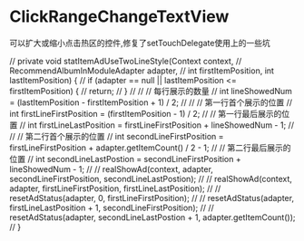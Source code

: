 # ClickRangeChangeTextView
可以扩大或缩小点击热区的控件,修复了setTouchDelegate使用上的一些坑




//        private void statItemAdUseTwoLineStyle(Context context,
//                                               RecommendAlbumInModuleAdapter adapter,
//                                               int firstItemPosition, int lastItemPosition) {
//            if (adapter == null || lastItemPosition <= firstItemPosition) {
//               return;
//            }
//
//            // 每行展示的数量
//            int lineShowedNum = (lastItemPosition - firstItemPosition + 1) / 2;
//
//            // 第一行首个展示的位置
//            int firstLineFirstPosition = (firstItemPosition - 1) / 2;
//            // 第一行最后展示的位置
//            int firstLineLastPosition = firstLineFirstPosition + lineShowedNum - 1;
//
//            // 第二行首个展示的位置
//            int secondLineFirstPosition = firstLineFirstPosition + adapter.getItemCount() / 2 - 1;
//            // 第二行最后展示的位置
//            int secondLineLastPostion = secondLineFirstPosition + lineShowedNum - 1;
//
//            realShowAd(context, adapter, secondLineFirstPosition, secondLineLastPostion);
//
//            realShowAd(context, adapter, firstLineFirstPosition, firstLineLastPosition);
//
//            resetAdStatus(adapter, 0, firstLineFirstPosition);
//
//            resetAdStatus(adapter, firstLineLastPosition + 1, secondLineFirstPosition);
//
//            resetAdStatus(adapter, secondLineLastPostion + 1, adapter.getItemCount());
//        }
